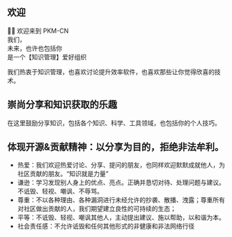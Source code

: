 ## 欢迎
🙋‍♀️ 欢迎来到 PKM-CN<br>
我们，<br>
未来，也许也包括你<br>
是一个【知识管理】爱好组织<br>

我们热衷于知识管理，也喜欢讨论提升效率软件，也喜欢那些让你觉得欣喜的技术。

## 崇尚分享和知识获取的乐趣
在这里鼓励分享知识，包括各个知识、科学、工具领域，也包括你的个人技巧。

## 体现开源&贡献精神：以分享为目的，拒绝非法牟利。
- 热爱：我们欢迎热爱讨论、分享、提问的朋友，也同样欢迎默默成就他人，为社区贡献的朋友。“知识就是力量”<br>
- 谦逊：学习发现别人身上的优点、亮点。正确并恳切对待、处理问题与建议。不诋毁、轻视、嘲讽、不辱骂。<br>
- 尊重：不以各种理由、各种漏洞进行未经允许的抄袭、散播、洩露；尊重所有对社区做出贡献的人，我们期望建立良性的可持续的生态；<br>
- 平等：不诋毁、轻视、嘲讽其他人，主动提出建议、施以帮助，以和谐为本。<br>
- 社会责任感：不允许诋毁和任何其他形式的非健康和非法网络行径<br>
